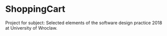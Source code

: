 # ShoppingCart
Project for subject: Selected elements of the software design practice 2018 at University of Wroclaw. 
